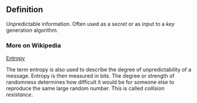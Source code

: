 ## Definition
Unpredictable information. Often used as a _secret_ or as input to a _key_ generation algorithm. 

### More on Wikipedia
[Entropy](https://en.wikipedia.org/wiki/Entropy_(information_theory))

The term entropy is also used to describe the degree of unpredictability of a message. Entropy is then measured in bits. The degree or strength of randomness determines how difficult it would be for someone else to reproduce the same large random number. This is called _collision resistance_.



 